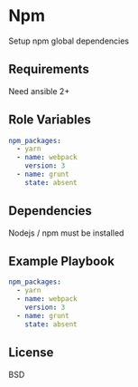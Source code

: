 Npm
=========

Setup npm global dependencies

Requirements
------------

Need ansible 2+

Role Variables
--------------

```yaml
npm_packages:
  - yarn
  - name: webpack
    version: 3
  - name: grunt
    state: absent
```

Dependencies
------------

Nodejs / npm must be installed

Example Playbook
----------------

```yaml
npm_packages:
  - yarn
  - name: webpack
    version: 3
  - name: grunt
    state: absent
```

License
-------

BSD
